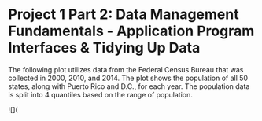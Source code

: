 # Project 1 Part 2: Data Management Fundamentals - Application Program Interfaces & Tidying Up Data 

The following plot utilizes data from the Federal Census Bureau that was collected in 2000, 2010, and 2014. The plot shows the population of all 50 states, along with Puerto Rico and D.C., for each year. The population data is split into 4 quantiles based on the range of population. 

![](
